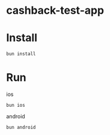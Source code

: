# cashback-test-app

# Install

```
bun install
```

# Run

ios
```
bun ios
```

android
```
bun android
```
